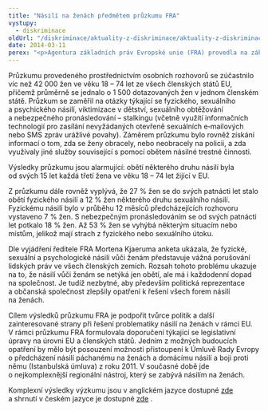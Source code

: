 ```yaml
---
title: "Násilí na ženách předmětem průzkumu FRA"
vystupy:
  - diskriminace
oldUrl: "/diskriminace/aktuality-z-diskriminace/aktuality-z-diskriminace-2014/nasili-na-zenach-predmetem-pruzkumu-fra/"
date: 2014-03-11
perex: "<p>Agentura základních práv Evropské unie (FRA) provedla na základě žádosti Evropského parlamentu a Rady EU v průběhu roku 2012 dosud nejrozsáhlejší průzkum týkající se násilí na ženách žijících v EU. </p>"
---
```


<!-- imported from the old website -->

<p class="align-blok">Průzkumu provedeného prostřednictvím osobních rozhovorů se zúčastnilo víc než 42 000 žen ve věku 18 – 74 let ze všech členských států EU, přičemž průměrně se jednalo o 1 500 dotazovaných žen v jednom členském státě. Průzkum se zaměřil na otázky týkající se fyzického, sexuálního a psychického násilí, viktimizace v dětství, sexuálního obtěžování a nebezpečného pronásledování – stalkingu (včetně využití informačních technologií pro zasílání nevyžádaných otevřeně sexuálních e‑mailových nebo SMS zpráv urážlivé povahy). Záměrem průzkumu bylo rovněž získání informací o tom, zda se ženy obracely, nebo neobracely na policii, a zda využívaly jiné služby související s pomocí obětem násilné trestné činnosti. </p><p class="align-blok">Výsledky průzkumu jsou alarmující: obětí některého druhu násilí byla od svých 15 let každá třetí žena ve věku 18 – 74 let žijící v EU. </p><p class="align-blok">Z průzkumu dále rovněž vyplývá, že 27 % žen se do svých patnácti let stalo obětí fyzického násilí a 12 % žen některého druhu sexuálního násilí. Fyzickému násilí bylo v průběhu 12 měsíců předcházejících rozhovoru vystaveno 7 % žen. S nebezpečným pronásledováním se od svých patnácti let potkalo 18 % žen. Až 53 % žen se vyhýbá některým situacím nebo místům, jelikož mají strach z fyzického nebo sexuálního útoku. </p><p class="align-blok">Dle vyjádření ředitele FRA Mortena Kjaeruma anketa ukázala, že fyzické, sexuální a psychologické násilí vůči ženám představuje vážná porušování lidských práv ve všech členských zemích. Rozsah tohoto problému ukazuje na to, že násilí vůči ženám se netýká jen obětí, ale má i každodenní dopad na společnost. Je tudíž nezbytné, aby především politická reprezentace a občanská společnost zlepšily opatření k řešení všech forem násilí na ženách.</p><p class="align-blok">Cílem výsledků průzkumu FRA je podpořit tvůrce politik a další zainteresované strany při řešení problematiky násilí na ženách v rámci EU. V rámci průzkumu FRA formulovala doporučení týkající se legislativní úpravy na úrovni EU a členských států. Jedním z možných budoucích opatření by mělo být posouzení možnosti přistoupení k Úmluvě Rady Evropy o předcházení násilí páchanému na ženách a domácímu násilí a boji proti němu (Istanbulská úmluva) z roku 2011. V současné době jde o nejkomplexnější regionální nástroj, který se zabývá násilím na ženách. </p><p class="align-blok">Komplexní výsledky výzkumu jsou v anglickém jazyce dostupné <a title="Otevření do nového okna" href="http://fra.europa.eu/en/publication/2014/vaw-survey-main-results" target="_blank">zde</a>  a shrnutí v českém jazyce je dostupné <a title="Otevření do nového okna" href="http://fra.europa.eu/sites/default/files/fra-2014-vaw-survey-factsheet_cs.pdf" target="_blank">zde</a> . </p>
